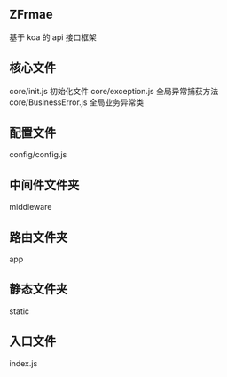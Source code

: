 <!--
 * @Author: Brightness
 * @Date: 2021-04-09 13:33:15
 * @LastEditors: Brightness
 * @LastEditTime: 2021-04-09 17:54:59
 * @Description:
-->

## ZFrmae

基于 koa 的 api 接口框架

## 核心文件

core/init.js 初始化文件
core/exception.js 全局异常捕获方法
core/BusinessError.js 全局业务异常类

## 配置文件

config/config.js

## 中间件文件夹

middleware

## 路由文件夹

app

## 静态文件夹

static

## 入口文件

index.js
